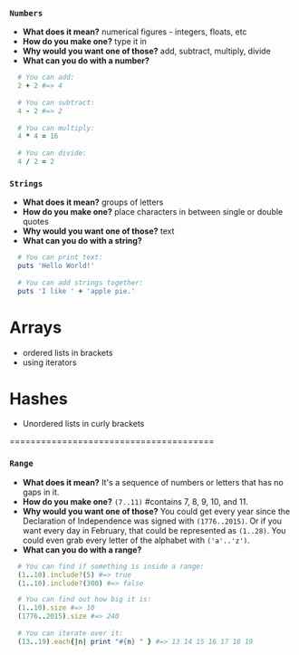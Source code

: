 ### `Numbers`
* **What does it mean?** numerical figures - integers, floats, etc
* **How do you make one?**  type it in
* **Why would you want one of those?** add, subtract, multiply, divide
* **What can you do with a number?**
```ruby
  # You can add:
  2 + 2 #=> 4
  
  # You can subtract:
  4 - 2 #=> 2
  
  # You can multiply:
  4 * 4 = 16
  
  # You can divide:
  4 / 2 = 2
```

### `Strings`
* **What does it mean?** groups of letters
* **How do you make one?**  place characters in between single or double quotes
* **Why would you want one of those?** text
* **What can you do with a string?**
```ruby
  # You can print text:
  puts 'Hello World!'
  
  # You can add strings together:
  puts 'I like ' + 'apple pie.'
```

# Arrays

- ordered lists in brackets
- using iterators

# Hashes

- Unordered lists in curly brackets 

=======================================

### `Range`
* **What does it mean?** It's a sequence of numbers or letters that has no gaps in it.
* **How do you make one?** `(7..11)` #contains 7, 8, 9, 10, and 11. 
* **Why would you want one of those?** You could get every year since the Declaration of Independence was signed with `(1776..2015)`. Or if you want every day in February, that could be represented as `(1..28)`. You could even grab every letter of the alphabet with `('a'..'z')`.
* **What can you do with a range?**
```ruby
  # You can find if something is inside a range:
  (1..10).include?(5) #=> true
  (1..10).include?(300) #=> false

  # You can find out how big it is:
  (1..10).size #=> 10
  (1776..2015).size #=> 240
  
  # You can iterate over it:
  (13..19).each{|n| print "#{n} " } #=> 13 14 15 16 17 18 19
```